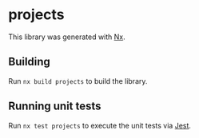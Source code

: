 # projects

This library was generated with [Nx](https://nx.dev).

## Building

Run `nx build projects` to build the library.

## Running unit tests

Run `nx test projects` to execute the unit tests via [Jest](https://jestjs.io).
